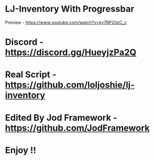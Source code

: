 
# LJ-Inventory With Progressbar

 Preview - https://www.youtube.com/watch?v=ky7RP20zC_c

# Discord - https://discord.gg/HueyjzPa2Q

# Real Script - https://github.com/loljoshie/lj-inventory

# Edited By Jod Framework - https://github.com/JodFramework

# Enjoy !!
